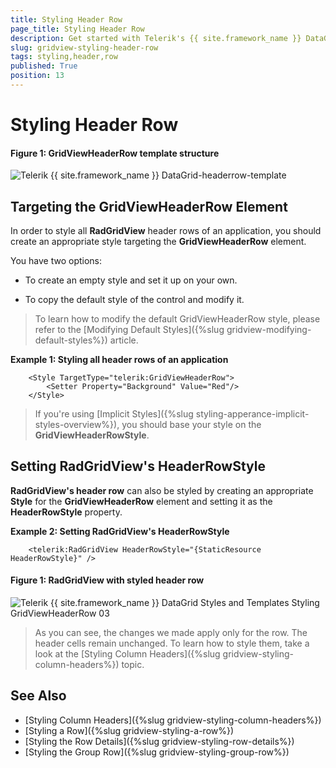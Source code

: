 ```yaml
---
title: Styling Header Row
page_title: Styling Header Row
description: Get started with Telerik's {{ site.framework_name }} DataGrid and learn how to style the HeaderRow element.
slug: gridview-styling-header-row
tags: styling,header,row
published: True
position: 13
---
```


# Styling Header Row

#### __Figure 1: GridViewHeaderRow template structure__

![Telerik {{ site.framework_name }} DataGrid-headerrow-template](images/gridview-headerrow-template.png)

## Targeting the GridViewHeaderRow Element

In order to style all __RadGridView__ header rows of an application, you should create an appropriate style targeting the __GridViewHeaderRow__ element.

You have two options:

* To create an empty style and set it up on your own.

* To copy the default style of the control and modify it.

>To learn how to modify the default GridViewHeaderRow style, please refer to the [Modifying Default Styles]({%slug gridview-modifying-default-styles%}) article.

__Example 1: Styling all header rows of an application__

```XAML
	<Style TargetType="telerik:GridViewHeaderRow">
	    <Setter Property="Background" Value="Red"/>
	</Style>
```

>If you're using [Implicit Styles]({%slug styling-apperance-implicit-styles-overview%}), you should base your style on the __GridViewHeaderRowStyle__.

## Setting RadGridView's HeaderRowStyle

__RadGridView's header row__ can also be styled by creating an appropriate __Style__ for the **GridViewHeaderRow**  element and setting it as the __HeaderRowStyle__ property.

__Example 2: Setting RadGridView's HeaderRowStyle__

```XAML
	<telerik:RadGridView HeaderRowStyle="{StaticResource HeaderRowStyle}" />
```

#### __Figure 1: RadGridView with styled header row__

![Telerik {{ site.framework_name }} DataGrid Styles and Templates Styling GridViewHeaderRow 03](images/RadGridView_Styles_and_Templates_Styling_GridViewHeaderRow_03.png)

>As you can see, the changes we made apply only for the row. The header cells remain unchanged. To learn how to style them, take a look at the [Styling Column Headers]({%slug gridview-styling-column-headers%}) topic.

## See Also

* [Styling Column Headers]({%slug gridview-styling-column-headers%})
* [Styling a Row]({%slug gridview-styling-a-row%})
* [Styling the Row Details]({%slug gridview-styling-row-details%})
* [Styling the Group Row]({%slug gridview-styling-group-row%})
